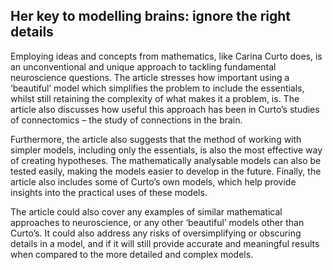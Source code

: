 ## Her key to modelling brains: ignore the right details
Employing ideas and concepts from mathematics, like Carina Curto does, is an unconventional and unique approach to tackling fundamental neuroscience questions. The article stresses how important using a ‘beautiful’ model which simplifies the problem to include the essentials, whilst still retaining the complexity of what makes it a problem, is. The article also discusses how useful this approach has been in Curto’s studies of connectomics – the study of connections in the brain. 

Furthermore, the article also suggests that the method of working with simpler models, including only the essentials, is also the most effective way of creating hypotheses. The mathematically analysable models can also be tested easily, making the models easier to develop in the future. Finally, the article also includes some of Curto’s own models, which help provide insights into the practical uses of these models.

The article could also cover any examples of similar mathematical approaches to neuroscience, or any other ‘beautiful’ models other than Curto’s. It could also address any risks of oversimplifying or obscuring details in a model, and if it will still provide accurate and meaningful results when compared to the more detailed and complex models.
